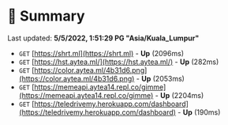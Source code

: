 # 📖 Summary
Last updated: **5/5/2022, 1:51:29 PG "Asia/Kuala_Lumpur"**

- `GET` [https://shrt.ml](https://shrt.ml) - **Up** (2096ms)
- `GET` [https://hst.aytea.ml/](https://hst.aytea.ml/) - **Up** (282ms)
- `GET` [https://color.aytea.ml/4b31d6.png](https://color.aytea.ml/4b31d6.png) - **Up** (2053ms)
- `GET` [https://memeapi.aytea14.repl.co/gimme](https://memeapi.aytea14.repl.co/gimme) - **Up** (2204ms)
- `GET` [https://teledrivemy.herokuapp.com/dashboard](https://teledrivemy.herokuapp.com/dashboard) - **Up** (190ms)
